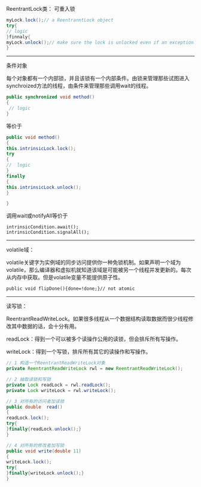 ReentrantLock类： 可重入锁

```java
myLock.lock();// a ReentranntLock object
try{
// logic
}finnaly{
myLock.unlock();// make sure the lock is unlocked even if an exception is thrown
}
```

---

条件对象

每个对象都有一个内部锁，并且该锁有一个内部条件。由锁来管理那些试图进入synchroized方法的线程，由条件来管理那些调用wait的线程。

```java
public synchronized void method()
{
 // logic
}
```

等价于

```java
public void method()
{
this.intrinsicLock.lock();
try
{
//  logic
}
finally
{
this.intrinsicLock.unlock();
}

}
```

调用wait或notifyAll等价于

```
intrinsicCondition.await();
intrinsicCondition.signalAll();
```

---

volatile域：

volatile关键字为实例域的同步访问提供你一种免锁机制。如果声明一个域为volatile，那么编译器和虚拟机就知道该域是可能被另一个线程并发更新的。每次从内存中获取。但是volatile变量不能提供原子性。

```
public void flipDone(){done=!done;}// not atomic
```

---

 读写锁：

ReentrantReadWriteLock。如果很多线程从一个数据结构读取数据而很少线程修改其中数据的话，会十分有用。

readLock：得到一个可以被多个读操作公用的读锁，但会排斥所有写操作。

writeLock：得到一个写锁，排斥所有其它的读操作和写操作。

```java
// 1 构造一个ReentrantReadWriteLock对象
private ReentrantReadWriteLock rwl = new ReentrantReadWriteLock();

// 2 抽取读锁和写锁
private Lock readLock = rwl.readLock();
private Lock writeLock = rwl.writeLock();

// 3 对所有的访问者加读锁
public double  read()
{
readLock.lock();
try{
}finally{readLock.unlock();}
}

// 4 对所有的修改者加写锁
public void write(double 11)
{
writeLock.lock();
try{
}finally{writeLock.unlock();}
}
```



